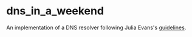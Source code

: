 # dns_in_a_weekend
An implementation of a DNS resolver following Julia Evans's [guidelines](https://implement-dns.wizardzines.com).
